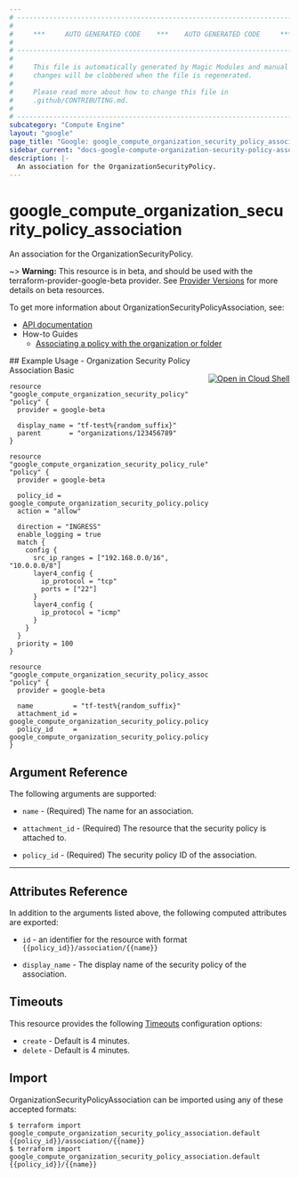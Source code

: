 ```yaml
---
# ----------------------------------------------------------------------------
#
#     ***     AUTO GENERATED CODE    ***    AUTO GENERATED CODE     ***
#
# ----------------------------------------------------------------------------
#
#     This file is automatically generated by Magic Modules and manual
#     changes will be clobbered when the file is regenerated.
#
#     Please read more about how to change this file in
#     .github/CONTRIBUTING.md.
#
# ----------------------------------------------------------------------------
subcategory: "Compute Engine"
layout: "google"
page_title: "Google: google_compute_organization_security_policy_association"
sidebar_current: "docs-google-compute-organization-security-policy-association"
description: |-
  An association for the OrganizationSecurityPolicy.
---
```


# google\_compute\_organization\_security\_policy\_association

An association for the OrganizationSecurityPolicy.

~> **Warning:** This resource is in beta, and should be used with the terraform-provider-google-beta provider.
See [Provider Versions](https://terraform.io/docs/providers/google/guides/provider_versions.html) for more details on beta resources.

To get more information about OrganizationSecurityPolicyAssociation, see:

* [API documentation](https://cloud.google.com/compute/docs/reference/rest/beta/organizationSecurityPolicies/addAssociation)
* How-to Guides
    * [Associating a policy with the organization or folder](https://cloud.google.com/vpc/docs/using-firewall-policies#associate)

<div class = "oics-button" style="float: right; margin: 0 0 -15px">
  <a href="https://console.cloud.google.com/cloudshell/open?cloudshell_git_repo=https%3A%2F%2Fgithub.com%2Fterraform-google-modules%2Fdocs-examples.git&cloudshell_working_dir=organization_security_policy_association_basic&cloudshell_image=gcr.io%2Fgraphite-cloud-shell-images%2Fterraform%3Alatest&open_in_editor=main.tf&cloudshell_print=.%2Fmotd&cloudshell_tutorial=.%2Ftutorial.md" target="_blank">
    <img alt="Open in Cloud Shell" src="//gstatic.com/cloudssh/images/open-btn.svg" style="max-height: 44px; margin: 32px auto; max-width: 100%;">
  </a>
</div>
## Example Usage - Organization Security Policy Association Basic


```hcl
resource "google_compute_organization_security_policy" "policy" {
  provider = google-beta

  display_name = "tf-test%{random_suffix}"
  parent       = "organizations/123456789"
}

resource "google_compute_organization_security_policy_rule" "policy" {
  provider = google-beta

  policy_id = google_compute_organization_security_policy.policy.id
  action = "allow"

  direction = "INGRESS"
  enable_logging = true
  match {
    config {
      src_ip_ranges = ["192.168.0.0/16", "10.0.0.0/8"]
      layer4_config {
        ip_protocol = "tcp"
        ports = ["22"]
      }
      layer4_config {
        ip_protocol = "icmp"
      }
    }
  }
  priority = 100
}

resource "google_compute_organization_security_policy_association" "policy" {
  provider = google-beta

  name          = "tf-test%{random_suffix}"
  attachment_id = google_compute_organization_security_policy.policy.parent
  policy_id     = google_compute_organization_security_policy.policy.id
}
```

## Argument Reference

The following arguments are supported:


* `name` -
  (Required)
  The name for an association.

* `attachment_id` -
  (Required)
  The resource that the security policy is attached to.

* `policy_id` -
  (Required)
  The security policy ID of the association.


- - -



## Attributes Reference

In addition to the arguments listed above, the following computed attributes are exported:

* `id` - an identifier for the resource with format `{{policy_id}}/association/{{name}}`

* `display_name` -
  The display name of the security policy of the association.


## Timeouts

This resource provides the following
[Timeouts](/docs/configuration/resources.html#timeouts) configuration options:

- `create` - Default is 4 minutes.
- `delete` - Default is 4 minutes.

## Import

OrganizationSecurityPolicyAssociation can be imported using any of these accepted formats:

```
$ terraform import google_compute_organization_security_policy_association.default {{policy_id}}/association/{{name}}
$ terraform import google_compute_organization_security_policy_association.default {{policy_id}}/{{name}}
```
